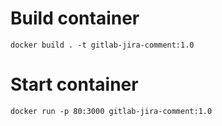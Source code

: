 # Build container
```
docker build . -t gitlab-jira-comment:1.0
```
# Start container
```
docker run -p 80:3000 gitlab-jira-comment:1.0
```
